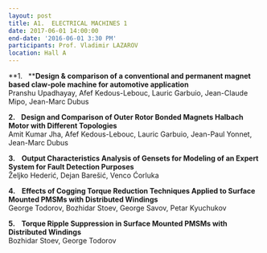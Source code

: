 ```yaml
---
layout: post
title: A1.  ELECTRICAL MACHINES 1
date: 2017-06-01 14:00:00
end-date: '2016-06-01 3:30 PM'
participants: Prof. Vladimir LAZAROV
location: Hall A
---
```



**1. &nbsp;&nbsp;****Design & comparison of a conventional and permanent magnet based claw-pole machine for automotive application**
<br>Pranshu Upadhayay, Afef Kedous-Lebouc, Lauric Garbuio, Jean-Claude Mipo, Jean-Marc Dubus

**2.** &nbsp;&nbsp;**Design and Comparison of Outer Rotor Bonded Magnets Halbach Motor with Different Topologies**
<br>Amit Kumar Jha, Afef Kedous-Lebouc, Lauric Garbuio, Jean-Paul Yonnet, Jean-Marc Dubus

**3. &nbsp;&nbsp; Output Characteristics Analysis of Gensets for Modeling of an Expert System for Fault Detection Purposes**
<br>Željko Hederić, Dejan Barešić, Venco Ćorluka

**4. &nbsp;&nbsp; Effects of Cogging Torque Reduction Techniques Applied to Surface Mounted PMSMs with Distributed Windings**
<br>George Todorov, Bozhidar Stoev, George Savov, Petar Kyuchukov

**5. &nbsp;&nbsp; Torque Ripple Suppression in Surface Mounted PMSMs with Distributed Windings**
<br>Bozhidar Stoev, George Todorov